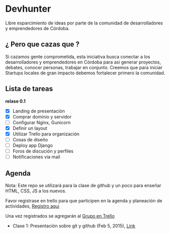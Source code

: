 Devhunter
=========

Libre esparcimiento de ideas por parte de la comunidad de desarrolladores y emprendedores de Córdoba.

## ¿ Pero que cazas que ?

Si cazamos gente comprometida, esta iniciativa busca conectar a los desarrolladores y emprendedores en Córdoba para asi generar proyectos, debates, conocer personas, trabajar en conjunto. Creemos que para iniciar Startups locales de gran impacto debemos fortalecer primero la comunidad.


## Lista de tareas
**relase 0.1**
- [x] Landing de presentación
- [x] Comprar dominio y servidor
- [ ] Configurar Nginx, Gunicorn
- [x] Definir un layout
- [x] Utilizar Trello para organización
- [ ] Cosas de diseño
- [ ] Deploy app Django
- [ ] Foros de discución y perfiles
- [ ] Notificaciones via mail

## Agenda

Nota: Este repo se utilizará para la clase de github y un poco para enseñar HTML, CSS, JS a los nuevos.

Favor registrase en trello para que participen en la agenda y planeación de actividades, [Registro aqui](https://trello.com/uzi200/recommend) 

Una vez registrados se agregarán al [Grupo en Trello](https://trello.com/b/vbgSpQZs/tareas-devhunter)

- Clase 1: Presentación sobre git y github (Feb 5, 2015), [Link](http://juliocesar.io/talks/2014/11/28/git-y-github-like-a-boss/)


